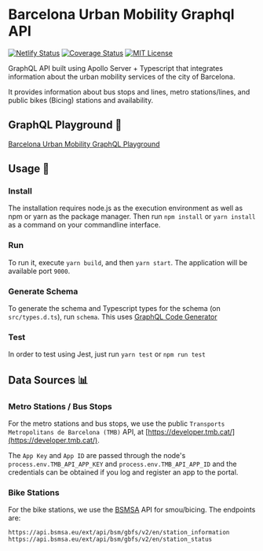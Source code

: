 # Barcelona Urban Mobility Graphql API

[![Netlify Status](https://api.netlify.com/api/v1/badges/a1b85612-974d-4aeb-8350-c78fae6dd9c0/deploy-status)](https://app.netlify.com/sites/barcelona-urban-mobility-graphql-api/deploys)
[![Coverage Status](https://coveralls.io/repos/github/aalises/barcelona-urban-mobility-graphql-api/badge.svg?branch=main)](https://coveralls.io/github/aalises/barcelona-urban-mobility-graphql-api?branch=main)
[![MIT License](https://img.shields.io/github/license/aalises/barcelona-urban-mobility-graphql-api.svg)](https://github.com/aalises/barcelona-urban-mobility-graphql-api/blob/main/LICENSE.txt)

GraphQL API built using Apollo Server + Typescript that integrates information about the urban mobility services of the city of Barcelona.

It provides information about bus stops and lines, metro stations/lines, and public bikes (Bicing) stations and availability.
## GraphQL Playground 🚀

[Barcelona Urban Mobility GraphQL Playground](https://barcelona-urban-mobility-graphql-api.netlify.app/graphql)

## Usage 🔧

### Install

The installation requires node.js as the execution environment as well as npm or yarn as the package manager. Then run `npm install` or `yarn install` as a command on your commandline interface.

### Run

To run it, execute `yarn build`, and then `yarn start`. The application will be available port `9000`.

### Generate Schema

To generate the schema and Typescript types for the schema (on `src/types.d.ts`), run `schema`. This uses [GraphQL Code Generator](https://graphql-code-generator.com/)

### Test

In order to test using Jest, just run `yarn test` or `npm run test`

## Data Sources 📊

### Metro Stations / Bus Stops

For the metro stations and bus stops, we use the public `Transports Metropolitans de Barcelona (TMB)` API, at [https://developer.tmb.cat/](https://developer.tmb.cat/). 

The `App Key` and `App ID` are passed through the node's `process.env.TMB_API_APP_KEY` and `process.env.TMB_API_APP_ID` and the credentials can be obtained if you log and register an app to the portal.

### Bike Stations

For the bike stations, we use the [BSMSA](https://www.bsmsa.cat/es/) API for smou/bicing. The endpoints are:

```
https://api.bsmsa.eu/ext/api/bsm/gbfs/v2/en/station_information
https://api.bsmsa.eu/ext/api/bsm/gbfs/v2/en/station_status
```